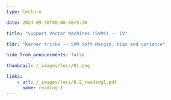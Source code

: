```yaml
---
type: lecture

date: 2024-09-30T08:00:00+5:30

title: "Support Vector Machines (SVMs) -- IV"

tldr: "Kerner tricks -- SVM Soft Margin, bias and variance"

hide_from_announcments: false

thumbnail: /_images/lecs/01.png

links: 
    - url: /_images/lecs/8.2_reading1.pdf
      name: reading-I
---
```

